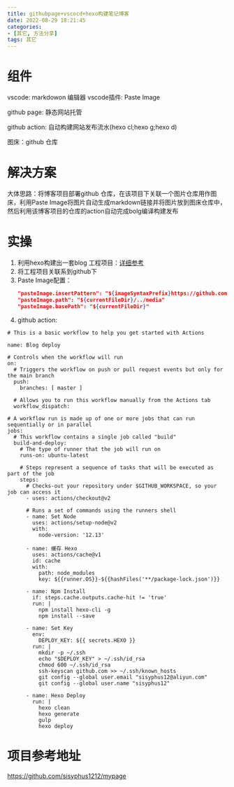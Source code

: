 ```yaml
---
title: githubpage+vscocd+hexo构建笔记博客
date: 2022-08-29 18:21:45
categories:
- [其它, 方法分享]
tags: 其它
---
```


# 组件
vscode: markdowon 编辑器
 vscode插件: Paste Image

github page: 静态网站托管

github action: 自动构建网站发布流水(hexo cl;hexo g;hexo d)

图床：github 仓库

# 解决方案
大体思路：将博客项目部署github 仓库，在该项目下关联一个图片仓库用作图床，利用Paste Image将图片自动生成markdown链接并将图片放到图床仓库中，然后利用该博客项目的仓库的action自动完成bolg编译构建发布

# 实操
1. 利用hexo构建出一套blog 工程项目：[详细参考](https://hexo.io/zh-cn/docs/setup)
2. 将工程项目关联系到github下
3. Paste Image配置：
    ```json
    "pasteImage.insertPattern": "${imageSyntaxPrefix}https://github.com/sisyphus1212/images/blob/main/${imageFileName}?raw=true${imageSyntaxSuffix}"
    "pasteImage.path": "${currentFileDir}/../media"
    "pasteImage.basePath": "${currentFileDir}"
    ```
4. github action:
```
# This is a basic workflow to help you get started with Actions

name: Blog deploy

# Controls when the workflow will run
on:
  # Triggers the workflow on push or pull request events but only for the main branch
  push:
    branches: [ master ]

  # Allows you to run this workflow manually from the Actions tab
  workflow_dispatch:

# A workflow run is made up of one or more jobs that can run sequentially or in parallel
jobs:
  # This workflow contains a single job called "build"
  build-and-deploy:
    # The type of runner that the job will run on
    runs-on: ubuntu-latest

    # Steps represent a sequence of tasks that will be executed as part of the job
    steps:
      # Checks-out your repository under $GITHUB_WORKSPACE, so your job can access it
      - uses: actions/checkout@v2

      # Runs a set of commands using the runners shell
      - name: Set Node
        uses: actions/setup-node@v2
        with:
          node-version: '12.13'

      - name: 缓存 Hexo
        uses: actions/cache@v1
        id: cache
        with:
          path: node_modules
          key: ${{runner.OS}}-${{hashFiles('**/package-lock.json')}}

      - name: Npm Install
        if: steps.cache.outputs.cache-hit != 'true'
        run: |
          npm install hexo-cli -g
          npm install --save

      - name: Set Key
        env:
          DEPLOY_KEY: ${{ secrets.HEXO }}
        run: |
          mkdir -p ~/.ssh
          echo "$DEPLOY_KEY" > ~/.ssh/id_rsa
          chmod 600 ~/.ssh/id_rsa
          ssh-keyscan github.com >> ~/.ssh/known_hosts
          git config --global user.email "sisyphus12@aliyun.com"
          git config --global user.name "sisyphus12"

      - name: Hexo Deploy
        run: |
          hexo clean
          hexo generate
          gulp
          hexo deploy

```

# 项目参考地址
https://github.com/sisyphus1212/mypage